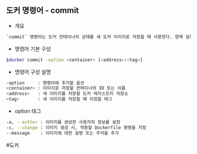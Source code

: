 ## 도커 명령어 - commit

- 개요
```txt
`commit` 명령어는 도커 컨테이너의 상태를 새 도커 이미지로 저장할 때 사용한다. 현재 실행 중인 컨테이너에서 작업한 내용을 이미지로 저장해 추후 재사용하거나 공유하기 용이하다.
```

- 명령어 기본 구성
```bash
$docker commit -option <container> [<address>:<tag>]
```

- 명령어 구성 설명
```bash
-option     : 명령어에 추가할 옵션
<container> : 이미지로 저장할 컨테이너의 ID 또는 이름
<address>   : 새 이미지를 저장할 도커 레지스트리 저장소
<tag>       : 새 이미지를 저장할 때 지정할 태그
```

- option 태그
```bash
-a, --author : 이미지를 생성한 사용자의 정보를 설정
-c, --change : 이미지 생성 시, 적용할 Dockerfile 명령을 지정
--message    : 이미지에 대한 설명 또는 주석을 추가
```

#도커